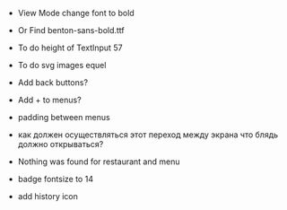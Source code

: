 - View Mode change font to bold
- Or Find benton-sans-bold.ttf
- To do height of TextInput 57

- To do svg images equel

- Add back buttons?
- Add + to menus?
- padding between menus
- как должен осуществляться этот переход между экрана что блядь должно открываться?

- Nothing was found for restaurant and menu

- badge fontsize to 14

- add history icon

